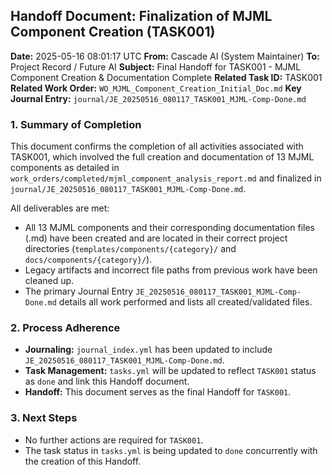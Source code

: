## Handoff Document: Finalization of MJML Component Creation (TASK001)

**Date:** 2025-05-16 08:01:17 UTC
**From:** Cascade AI (System Maintainer)
**To:** Project Record / Future AI
**Subject:** Final Handoff for TASK001 - MJML Component Creation & Documentation Complete
**Related Task ID:** TASK001
**Related Work Order:** `WO_MJML_Component_Creation_Initial_Doc.md`
**Key Journal Entry:** `journal/JE_20250516_080117_TASK001_MJML-Comp-Done.md`

### 1. Summary of Completion

This document confirms the completion of all activities associated with TASK001, which involved the full creation and documentation of 13 MJML components as detailed in `work_orders/completed/mjml_component_analysis_report.md` and finalized in `journal/JE_20250516_080117_TASK001_MJML-Comp-Done.md`.

All deliverables are met:
*   All 13 MJML components and their corresponding documentation files (.md) have been created and are located in their correct project directories (`templates/components/{category}/` and `docs/components/{category}/`).
*   Legacy artifacts and incorrect file paths from previous work have been cleaned up.
*   The primary Journal Entry `JE_20250516_080117_TASK001_MJML-Comp-Done.md` details all work performed and lists all created/validated files.

### 2. Process Adherence

*   **Journaling:** `journal_index.yml` has been updated to include `JE_20250516_080117_TASK001_MJML-Comp-Done.md`.
*   **Task Management:** `tasks.yml` will be updated to reflect `TASK001` status as `done` and link this Handoff document.
*   **Handoff:** This document serves as the final Handoff for `TASK001`.

### 3. Next Steps

*   No further actions are required for `TASK001`.
*   The task status in `tasks.yml` is being updated to `done` concurrently with the creation of this Handoff.
